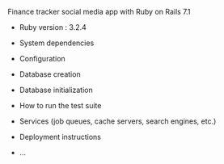 Finance tracker social media app with Ruby on Rails 7.1

- Ruby version : 3.2.4

- System dependencies

- Configuration

- Database creation

- Database initialization

- How to run the test suite

- Services (job queues, cache servers, search engines, etc.)

- Deployment instructions

- ...
